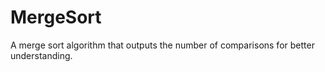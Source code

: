 MergeSort
=========

A merge sort algorithm that outputs the number of comparisons for better understanding.
